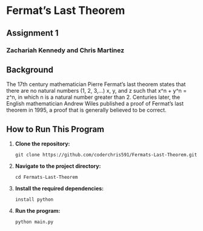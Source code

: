 # Fermat’s Last Theorem
## Assignment 1
### Zachariah Kennedy and Chris Martinez

## Background

 The 17th century mathematician Pierre Fermat’s last theorem states that there are no natural numbers (1, 2, 3,…) x, y, and z such that x^n + y^n = z^n, in which n is a natural number greater than 2. Centuries later, the English mathematician Andrew Wiles published a proof of Fermat’s last theorem in 1995, a proof that is generally believed to be correct.

## How to Run This Program

1. **Clone the repository:**
    ```
    git clone https://github.com/coderchris591/Fermats-Last-Theorem.git
    ```
2. **Navigate to the project directory:**
    ```
    cd Fermats-Last-Theorem
    ```
3. **Install the required dependencies:**
    ```
    install python
    ```
4. **Run the program:**
    ```
    python main.py
    ```

